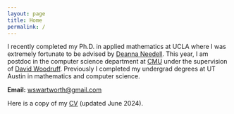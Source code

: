 ```yaml
---
layout: page
title: Home
permalink: /
---
```


I recently completed my Ph.D. in applied mathematics at UCLA where I was extremely fortunate to be advised by [Deanna Needell](https://www.math.ucla.edu/~deanna/). This year, I am postdoc in the computer science department at [CMU](https://www.cmu.edu/) under the supervision of [David Woodruff](http://www.cs.cmu.edu/~dwoodruf/). Previously I completed my undergrad degrees at UT Austin in mathematics and computer science.

**Email:** wswartworth@gmail.com

Here is a copy of my [CV]({{site.url}}/cv.pdf) (updated June 2024).